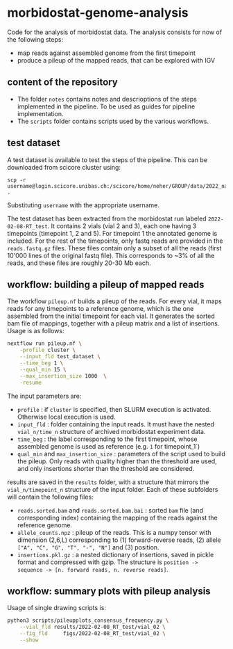 # morbidostat-genome-analysis

Code for the analysis of morbidostat data. The analysis consists for now of the following steps:

- map reads against assembled genome from the first timepoint
- produce a pileup of the mapped reads, that can be explored with IGV

## content of the repository

- The folder `notes` contains notes and descrioptions of the steps implemented in the pipeline. To be used as guides for pipeline implementation.
- The `scripts` folder contains scripts used by the various workflows.

## test dataset

A test dataset is available to test the steps of the pipeline. This can be downloaded from scicore cluster using:
```
scp -r username@login.scicore.unibas.ch:/scicore/home/neher/GROUP/data/2022_nanopore_sequencing/experiments/test_dataset .
```
Substituting `username` with the appropriate username.

The test dataset has been extracted from the morbidostat run labeled `2022-02-08-RT_test`. It contains 2 vials (vial 2 and 3), each one having 3 timepoints (timepoint 1, 2 and 5). For timepoint 1 the annotated genome is included. For the rest of the timepoints, only fastq reads are provided in the `reads.fastq.gz` files. These files contain only a subset of all the reads (first 10'000 lines of the original fastq file). This corresponds to ~3% of all the reads, and these files are roughly 20-30 Mb each.

## workflow: building a pileup of mapped reads

The workflow `pileup.nf` builds a pileup of the reads. For every vial, it maps reads for any timepoints to a reference genome, which is the one assembled from the initial timepoint for each vial. It generates the sorted bam file of mappings, together with a pileup matrix and a list of insertions. Usage is as follows:

```bash
nextflow run pileup.nf \
    -profile cluster \
    --input_fld test_dataset \
    --time_beg 1 \
    --qual_min 15 \
    --max_insertion_size 1000  \
    -resume
```

The input parameters are:
- `profile` : if `cluster` is specified, then SLURM execution is activated. Otherwise local execution is used.
- `input_fld` : folder containing the input reads. It must have the nested `vial_n/time_n` structure of archived morbidostat experiment data.
- `time_beg` : the label corresponding to the first timepoint, whose assembled genome is used as reference (e.g. `1` for timepoint_1`)
- `qual_min` and `max_insertion_size` : parameters of the script used to build the pileup. Only reads with quality higher than the threshold are used, and only insertions shorter than the threshold are considered.

results are saved in the `results` folder, with a structure that mirrors the `vial_n/timepoint_n` structure of the input folder. Each of these subfolders will contain the following files:
- `reads.sorted.bam` and `reads.sorted.bam.bai` : sorted `bam` file (and corresponding index) containing the mapping of the reads against the reference genome.
- `allele_counts.npz` : pileup of the reads. This is a numpy tensor with dimension (2,6,L) corresponding to (1) forward-reverse reads, (2) allele `["A", "C", "G", "T", "-", "N"]` and (3) position.
- `insertions.pkl.gz` : a nested dictionary of insertions, saved in pickle format and compressed with gzip. The structure is `position -> sequence -> [n. forward reads, n. reverse reads]`.


## workflow: summary plots with pileup analysis

Usage of single drawing scripts is:

```bash
python3 scripts/pileupplots_consensus_frequency.py \
    --vial_fld results/2022-02-08_RT_test/vial_02 \
    --fig_fld     figs/2022-02-08_RT_test/vial_02 \
    --show
```